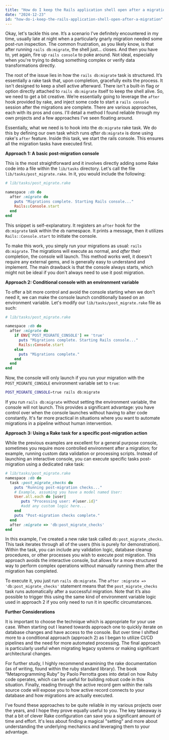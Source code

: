 ```yaml
---
title: "How do I keep the Rails application shell open after a migration?"
date: "2024-12-23"
id: "how-do-i-keep-the-rails-application-shell-open-after-a-migration"
---
```


Okay, let's tackle this one. It’s a scenario I’ve definitely encountered in my time, usually late at night when a particularly gnarly migration needed some post-run inspection. The common frustration, as you likely know, is that after running `rails db:migrate`, the shell just… closes. And then you have to, yet again, fire up `rails console` to poke around. Not ideal, especially when you're trying to debug something complex or verify data transformations directly.

The root of the issue lies in how the `rails db:migrate` task is structured. It’s essentially a rake task that, upon completion, gracefully exits the process. It isn't designed to keep a shell active afterward. There isn't a built-in flag or option directly attached to `rails db:migrate` itself to keep the shell alive. So, we need to get a bit creative. We’re essentially going to leverage the `after` hook provided by rake, and inject some code to start a `rails console` session after the migrations are complete. There are various approaches, each with its pros and cons. I'll detail a method I found reliable through my own projects and a few approaches I’ve seen floating around.

Essentially, what we need is to hook into the `db:migrate` rake task. We do this by defining our own task which runs *after* `db:migrate` is done using rake's `after` feature. Inside this task, we start the rails console. This ensures all the migration tasks have executed first.

**Approach 1: A basic post-migration console**

This is the most straightforward and it involves directly adding some Rake code into a file within the `lib/tasks` directory. Let's call the file `lib/tasks/post_migrate.rake`. In it, you would include the following:

```ruby
# lib/tasks/post_migrate.rake

namespace :db do
  after :migrate do
    puts "Migrations complete. Starting Rails console..."
    Rails::Console.start
  end
end
```

This snippet is self-explanatory. It registers an `after` hook for the `db:migrate` task within the `db` namespace. It prints a message, then it utilizes `Rails::Console.start` to initiate the console.

To make this work, you simply run your migrations as usual: `rails db:migrate`. The migrations will execute as normal, and *after* their completion, the console will launch. This method works well, it doesn't require any external gems, and is generally easy to understand and implement. The main drawback is that the console always starts, which might not be ideal if you don't always need to use it post migration.

**Approach 2: Conditional console with an environment variable**

To offer a bit more control and avoid the console starting when we don't need it, we can make the console launch conditionally based on an environment variable. Let's modify our `lib/tasks/post_migrate.rake` file as such:

```ruby
# lib/tasks/post_migrate.rake

namespace :db do
  after :migrate do
    if ENV['POST_MIGRATE_CONSOLE'] == 'true'
      puts "Migrations complete. Starting Rails console..."
      Rails::Console.start
    else
      puts "Migrations complete."
    end
  end
end
```

Now, the console will only launch if you run your migration with the `POST_MIGRATE_CONSOLE` environment variable set to `true`:

```bash
POST_MIGRATE_CONSOLE=true rails db:migrate
```

If you run `rails db:migrate` without setting the environment variable, the console will not launch. This provides a significant advantage: you have control over when the console launches without having to alter code constantly. It's far more practical in situations where you want to automate migrations in a pipeline without human intervention.

**Approach 3: Using a Rake task for a specific post-migration action**

While the previous examples are excellent for a general purpose console, sometimes you require more controlled environment after a migration; for example, running custom data validation or processing scripts. Instead of launching an interactive console, you can execute specific tasks post-migration using a dedicated rake task:

```ruby
# lib/tasks/post_migrate.rake
namespace :db do
  task :post_migrate_checks do
    puts "Running post-migration checks..."
    # Example, assuming you have a model named User:
    User.all.each do |user|
       puts "Processing user: #{user.id}"
       #add any custom logic here...
    end
    puts "Post-migration checks complete."
  end
  after :migrate => 'db:post_migrate_checks'
end

```

In this example, I've created a new rake task called `db:post_migrate_checks`. This task iterates through all of the users (this is purely for demonstration). Within the task, you can include any validation logic, database cleanup procedures, or other processes you wish to execute post migration. This approach avoids the interactive console, but allows for a more structured way to perform complex operations without manually running them after the migration has completed.

To execute it, you just run `rails db:migrate`. The `after :migrate => 'db:post_migrate_checks'` statement means that the `post_migrate_checks` task runs automatically after a successful migration. Note that it’s also possible to trigger this using the same kind of environment variable logic used in approach 2 if you only need to run it in specific circumstances.

**Further Considerations**

It is important to choose the technique which is appropriate for your use case. When starting out I leaned towards approach one to quickly iterate on database changes and have access to the console. But over time I shifted more to a conditional approach (approach 2) as I began to utilize CI/CD pipelines and the need for more automated processing. The final approach is particularly useful when migrating legacy systems or making significant architectural changes.

For further study, I highly recommend examining the rake documentation (as of writing, found within the ruby standard library). The book “Metaprogramming Ruby” by Paolo Perrotta goes into detail on how Ruby code operates, which can be useful for building robust code in this situation. Finally, reading through the active record gem within the rails source code will expose you to how active record connects to your database and how migrations are actually executed.

I’ve found these approaches to be quite reliable in my various projects over the years, and I hope they prove equally useful to you. The key takeaway is that a bit of clever Rake configuration can save you a significant amount of time and effort. It's less about finding a magical "setting" and more about understanding the underlying mechanics and leveraging them to your advantage.

